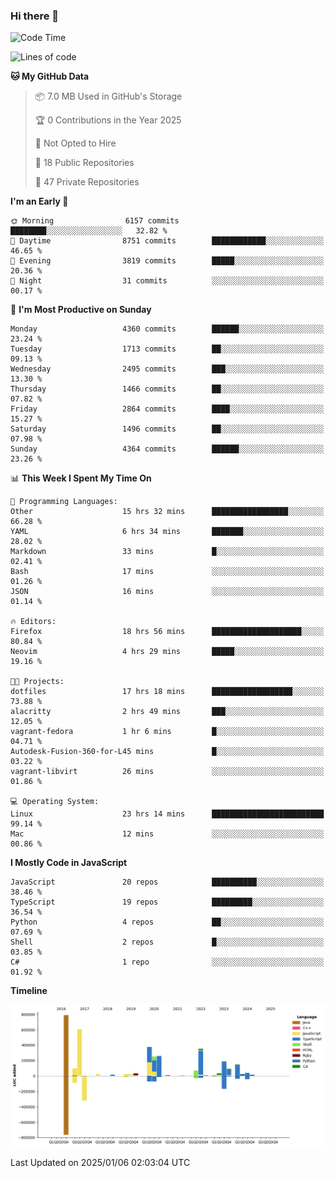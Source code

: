 ### Hi there 👋

<!--
**Clumsy-Coder/Clumsy-Coder** is a ✨ _special_ ✨ repository because its `README.md` (this file) appears on your GitHub profile.

Here are some ideas to get you started:

- 🔭 I’m currently working on ...
- 🌱 I’m currently learning ...
- 👯 I’m looking to collaborate on ...
- 🤔 I’m looking for help with ...
- 💬 Ask me about ...
- 📫 How to reach me: ...
- 😄 Pronouns: ...
- ⚡ Fun fact: ...
-->

<!-- anmol098/waka-readme-stats -->
<!--START_SECTION:waka-->
![Code Time](http://img.shields.io/badge/Code%20Time-1%2C099%20hrs%2052%20mins-blue)

![Lines of code](https://img.shields.io/badge/From%20Hello%20World%20I%27ve%20Written-3.5%20million%20lines%20of%20code-blue)

**🐱 My GitHub Data** 

> 📦 7.0 MB Used in GitHub's Storage 
 > 
> 🏆 0 Contributions in the Year 2025
 > 
> 🚫 Not Opted to Hire
 > 
> 📜 18 Public Repositories 
 > 
> 🔑 47 Private Repositories 
 > 
**I'm an Early 🐤** 

```text
🌞 Morning                6157 commits        ████████░░░░░░░░░░░░░░░░░   32.82 % 
🌆 Daytime                8751 commits        ████████████░░░░░░░░░░░░░   46.65 % 
🌃 Evening                3819 commits        █████░░░░░░░░░░░░░░░░░░░░   20.36 % 
🌙 Night                  31 commits          ░░░░░░░░░░░░░░░░░░░░░░░░░   00.17 % 
```
📅 **I'm Most Productive on Sunday** 

```text
Monday                   4360 commits        ██████░░░░░░░░░░░░░░░░░░░   23.24 % 
Tuesday                  1713 commits        ██░░░░░░░░░░░░░░░░░░░░░░░   09.13 % 
Wednesday                2495 commits        ███░░░░░░░░░░░░░░░░░░░░░░   13.30 % 
Thursday                 1466 commits        ██░░░░░░░░░░░░░░░░░░░░░░░   07.82 % 
Friday                   2864 commits        ████░░░░░░░░░░░░░░░░░░░░░   15.27 % 
Saturday                 1496 commits        ██░░░░░░░░░░░░░░░░░░░░░░░   07.98 % 
Sunday                   4364 commits        ██████░░░░░░░░░░░░░░░░░░░   23.26 % 
```


📊 **This Week I Spent My Time On** 

```text
💬 Programming Languages: 
Other                    15 hrs 32 mins      █████████████████░░░░░░░░   66.28 % 
YAML                     6 hrs 34 mins       ███████░░░░░░░░░░░░░░░░░░   28.02 % 
Markdown                 33 mins             █░░░░░░░░░░░░░░░░░░░░░░░░   02.41 % 
Bash                     17 mins             ░░░░░░░░░░░░░░░░░░░░░░░░░   01.26 % 
JSON                     16 mins             ░░░░░░░░░░░░░░░░░░░░░░░░░   01.14 % 

🔥 Editors: 
Firefox                  18 hrs 56 mins      ████████████████████░░░░░   80.84 % 
Neovim                   4 hrs 29 mins       █████░░░░░░░░░░░░░░░░░░░░   19.16 % 

🐱‍💻 Projects: 
dotfiles                 17 hrs 18 mins      ██████████████████░░░░░░░   73.88 % 
alacritty                2 hrs 49 mins       ███░░░░░░░░░░░░░░░░░░░░░░   12.05 % 
vagrant-fedora           1 hr 6 mins         █░░░░░░░░░░░░░░░░░░░░░░░░   04.71 % 
Autodesk-Fusion-360-for-L45 mins             █░░░░░░░░░░░░░░░░░░░░░░░░   03.22 % 
vagrant-libvirt          26 mins             ░░░░░░░░░░░░░░░░░░░░░░░░░   01.86 % 

💻 Operating System: 
Linux                    23 hrs 14 mins      █████████████████████████   99.14 % 
Mac                      12 mins             ░░░░░░░░░░░░░░░░░░░░░░░░░   00.86 % 
```

**I Mostly Code in JavaScript** 

```text
JavaScript               20 repos            ██████████░░░░░░░░░░░░░░░   38.46 % 
TypeScript               19 repos            █████████░░░░░░░░░░░░░░░░   36.54 % 
Python                   4 repos             ██░░░░░░░░░░░░░░░░░░░░░░░   07.69 % 
Shell                    2 repos             █░░░░░░░░░░░░░░░░░░░░░░░░   03.85 % 
C#                       1 repo              ░░░░░░░░░░░░░░░░░░░░░░░░░   01.92 % 
```



**Timeline**

![Lines of Code chart](https://raw.githubusercontent.com/Clumsy-Coder/Clumsy-Coder/main/assets/bar_graph.png)


 Last Updated on 2025/01/06 02:03:04 UTC
<!--END_SECTION:waka-->
